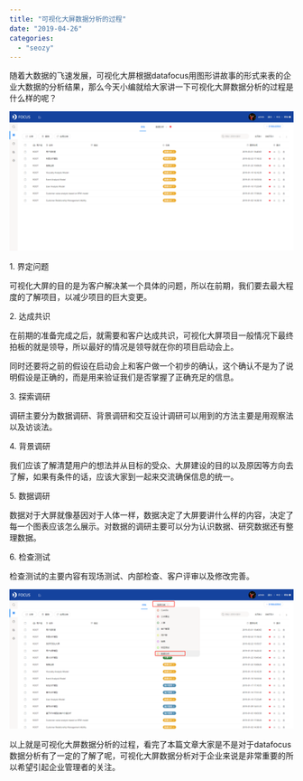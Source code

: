 ```yaml
---
title: "可视化大屏数据分析的过程"
date: "2019-04-26"
categories: 
  - "seozy"
---
```


随着大数据的飞速发展，可视化大屏根据datafocus用图形讲故事的形式来表的企业大数据的分析结果，那么今天小编就给大家讲一下可视化大屏数据分析的过程是什么样的呢？

![](images/word-image-319.png)

1\. 界定问题

可视化大屏的目的是为客户解决某一个具体的问题，所以在前期，我们要去最大程度的了解项目，以减少项目的巨大变更。

2\. 达成共识

在前期的准备完成之后，就需要和客户达成共识，可视化大屏项目一般情况下最终拍板的就是领导，所以最好的情况是领导就在你的项目启动会上。

同时还要将之前的假设在启动会上和客户做一个初步的确认，这个确认不是为了说明假设是正确的，而是用来验证我们是否掌握了正确充足的信息。

3\. 探索调研

调研主要分为数据调研、背景调研和交互设计调研可以用到的方法主要是用观察法以及访谈法。

4\. 背景调研

我们应该了解清楚用户的想法并从目标的受众、大屏建设的目的以及原因等方向去了解，如果有条件的话，应该大家到一起来交流确保信息的统一。

5\. 数据调研

数据对于大屏就像基因对于人体一样，数据决定了大屏要讲什么样的内容，决定了每一个图表应该怎么展示。对数据的调研主要可以分为认识数据、研究数据还有整理数据。

6\. 检查测试

检查测试的主要内容有现场测试、内部检查、客户评审以及修改完善。

![](images/word-image-318.png)

以上就是可视化大屏数据分析的过程，看完了本篇文章大家是不是对于datafocus数据分析有了一定的了解了呢，可视化大屏数据分析对于企业来说是非常重要的所以希望引起企业管理者的关注。
